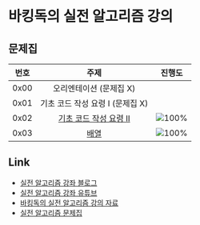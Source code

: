 # 바킹독의 실전 알고리즘 강의
## 문제집
| 번호 | 주제 | 진행도 |
| :--: | :--: | :--: |
| 0x00 | 오리엔테이션 (문제집 X) | |
| 0x01 | 기초 코드 작성 요령 I (문제집 X) | |
| 0x02 | [기초 코드 작성 요령 II](0x02.%20기초%20코드%20작성%20요령%20II/README.md) | ![100%](https://progress-bar.dev/24/?scale=27&title=progress&width=500&color=babaca&suffix=/27) |
| 0x03 | [배열](0x03.%20배열/README.md) | ![100%](https://progress-bar.dev/6/?scale=8&title=progress&width=500&color=babaca&suffix=/8) |

## Link
- [실전 알고리즘 강좌 블로그](https://blog.encrypted.gg/category/%EA%B0%95%EC%A2%8C/%EC%8B%A4%EC%A0%84%20%EC%95%8C%EA%B3%A0%EB%A6%AC%EC%A6%98)
- [실전 알고리즘 강좌 유튜브](https://www.youtube.com/c/baaarkingdog)
- [바킹독의 실전 알고리즘 강의 자료](https://github.com/encrypted-def/basic-algo-lecture)
- [실전 알고리즘 문제집](https://github.com/encrypted-def/basic-algo-lecture/blob/master/workbook.md)